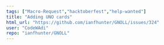 ```yaml
---
tags: ["Macro-Request","hacktoberfest","help-wanted"]
title: "Adding UNO cards"
html_url: "https://github.com/ianfhunter/GNOLL/issues/324"
user: "CodeWAdi"
repo: "ianfhunter/GNOLL"
---
```


